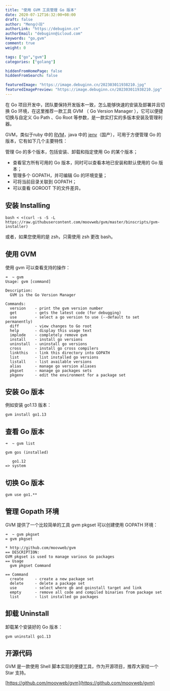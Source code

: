 ```yaml
---
title: "使用 GVM 工具管理 Go 版本"
date: 2020-07-12T16:32:00+08:00
draft: false
author: "Meng小羽"
authorLink: "https://debuginn.cn"
authorEmail: "debuginn@icloud.com"
keywords: "go,gvm"
comment: true
weight: 0

tags: ["go","gvm"]
categories: ["golang"]

hiddenFromHomePage: false
hiddenFromSearch: false

featuredImage: "https://image.debuginn.cn/202303011938210.jpg"
featuredImagePreview: "https://image.debuginn.cn/202303011938210.jpg"
---
```


在 Go 项目开发中，团队要保持开发版本一致，怎么能够快速的安装及部署并且切换 Go 环境，在这里推荐一款工具 GVM （ Go Version Manager ），它可以便捷切换与自定义 Go Path 、Go Root 等参数，是一款实打实的多版本安装及管理利器。

GVM，类似于ruby 中的 [RVM](https://rvm.io/)，java 中的 [jenv](https://github.com/linux-china/jenv)（国产），可用于方便管理 Go 的版本，它有如下几个主要特性：

管理 Go 的多个版本，包括安装、卸载和指定使用 Go 的某个版本；

- 查看官方所有可用的 Go 版本，同时可以查看本地已安装和默认使用的 Go 版本； 
- 管理多个 GOPATH，并可编辑 Go 的环境变量； 
- 可将当前目录关联到 GOPATH； 
- 可以查看 GOROOT 下的文件差异。

## 安装 Installing

```sybase
bash < <(curl -s -S -L https://raw.githubusercontent.com/moovweb/gvm/master/binscripts/gvm-installer)
```
或者，如果您使用的是 zsh，只需使用 zsh 更改 bash。

##  使用 GVM

使用 gvm 可以查看支持的操作：

```shell
➜  ~ gvm     
Usage: gvm [command]

Description:
  GVM is the Go Version Manager

Commands:
  version    - print the gvm version number
  get        - gets the latest code (for debugging)
  use        - select a go version to use (--default to set permanently)
  diff       - view changes to Go root
  help       - display this usage text
  implode    - completely remove gvm
  install    - install go versions
  uninstall  - uninstall go versions
  cross      - install go cross compilers
  linkthis   - link this directory into GOPATH
  list       - list installed go versions
  listall    - list available versions
  alias      - manage go version aliases
  pkgset     - manage go packages sets
  pkgenv     - edit the environment for a package set
```

## 安装 Go 版本

例如安装 go1.13 版本：

```shell
gvm install go1.13
```

## 查看 Go 版本

```shell
➜  ~ gvm list          

gvm gos (installed)

   go1.12
=> system
```

## 切换 Go 版本

```shell
gvm use go1.**
```

## 管理 Gopath 环境

GVM 提供了一个比较简单的工具 gvm pkgset 可以创建使用 GOPATH 环境：

```shell
➜  ~ gvm pkgset
= gvm pkgset

* http://github.com/moovweb/gvm
== DESCRIPTION:
GVM pkgset is used to manage various Go packages
== Usage
  gvm pkgset Command

== Command
  create     - create a new package set
  delete     - delete a package set
  use        - select where gb and goinstall target and link
  empty      - remove all code and compiled binaries from package set
  list       - list installed go packages
```

## 卸载 Uninstall

卸载某个安装好的 Go 版本：

```shell
gvm uninstall go1.13
```

## 开源代码

GVM 是一款使用 Shell 脚本实现的便捷工具，作为开源项目，推荐大家给一个 Star 支持。

[https://github.com/moovweb/gvm](https://github.com/moovweb/gvm)